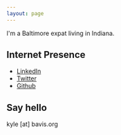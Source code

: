 ```yaml
---
layout: page
---
```


I'm a Baltimore expat living in Indiana.

## Internet Presence

* [LinkedIn](https://www.linkedin.com/in/kylebavis)
* [Twitter](https://twitter.com/kylebavis)
* [Github](https://github.com/kylebavis)

## Say hello

kyle [at] bavis.org